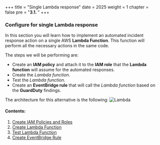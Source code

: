 +++
title = "Single Lambda response"
date = 2025
weight = 1
chapter = false
pre = "<b>3.1. </b>"
+++

### Configure for single Lambda response

In this section you will learn how to implement an automated incident response action on a single AWS **Lambda Function**. This function will perform all the necessary actions in the same code.

The steps we will be performing are:

   - Create an **IAM policy** and attach it to the **IAM role** that the **Lambda function** will assume for the automated responses.
   - Create the _Lambda function_.
   - Test the _Lambda function_.
   - Create an **EventBridge rule** that will call the _Lambda function_ based on the **GuardDuty** findings.

The architecture for this alternative is the following:
   ![Lambda](../../images/1/Workshop_Lambda.jpg?width=90pc)

#### Contents:

1. [Create IAM Policies and Roles](3.1.1-Create-IAM-Policies-and-Roles)
2. [Create Lambda Function](3.1.2-Create-Lambda-Function)
3. [Test Lambda Function](3.1.3-Test-Lambda-Function)
4. [Create EventBridge Rule](3.1.4-Create-EventBridge-Rule)